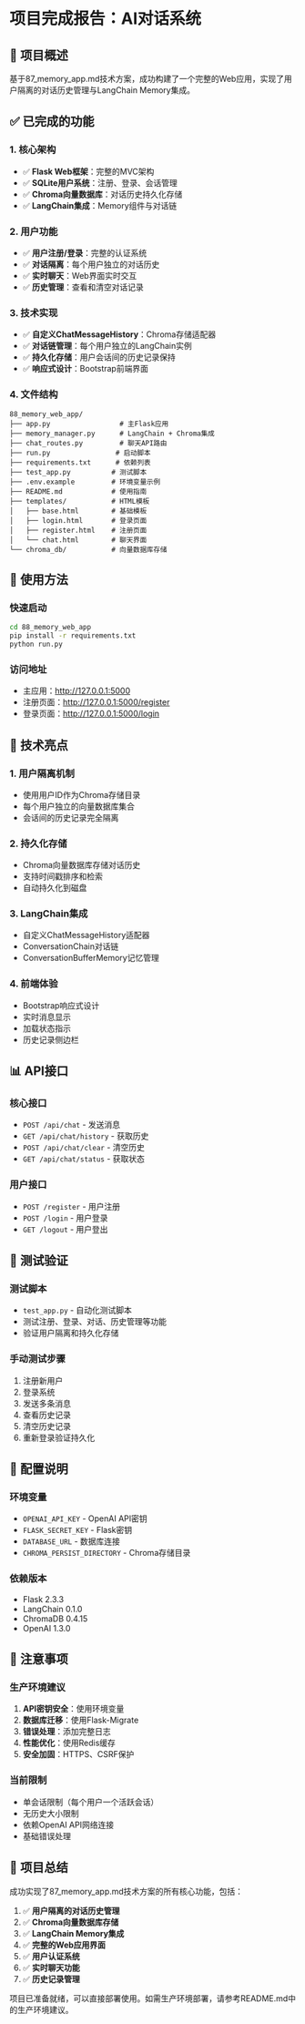 # 项目完成报告：AI对话系统

## 🎯 项目概述

基于87_memory_app.md技术方案，成功构建了一个完整的Web应用，实现了用户隔离的对话历史管理与LangChain Memory集成。

## ✅ 已完成的功能

### 1. 核心架构
- ✅ **Flask Web框架**：完整的MVC架构
- ✅ **SQLite用户系统**：注册、登录、会话管理
- ✅ **Chroma向量数据库**：对话历史持久化存储
- ✅ **LangChain集成**：Memory组件与对话链

### 2. 用户功能
- ✅ **用户注册/登录**：完整的认证系统
- ✅ **对话隔离**：每个用户独立的对话历史
- ✅ **实时聊天**：Web界面实时交互
- ✅ **历史管理**：查看和清空对话记录

### 3. 技术实现
- ✅ **自定义ChatMessageHistory**：Chroma存储适配器
- ✅ **对话链管理**：每个用户独立的LangChain实例
- ✅ **持久化存储**：用户会话间的历史记录保持
- ✅ **响应式设计**：Bootstrap前端界面

### 4. 文件结构
```
88_memory_web_app/
├── app.py                 # 主Flask应用
├── memory_manager.py      # LangChain + Chroma集成
├── chat_routes.py         # 聊天API路由
├── run.py                # 启动脚本
├── requirements.txt      # 依赖列表
├── test_app.py          # 测试脚本
├── .env.example         # 环境变量示例
├── README.md            # 使用指南
├── templates/           # HTML模板
│   ├── base.html        # 基础模板
│   ├── login.html       # 登录页面
│   ├── register.html    # 注册页面
│   └── chat.html        # 聊天界面
└── chroma_db/           # 向量数据库存储
```

## 🚀 使用方法

### 快速启动
```bash
cd 88_memory_web_app
pip install -r requirements.txt
python run.py
```

### 访问地址
- 主应用：http://127.0.0.1:5000
- 注册页面：http://127.0.0.1:5000/register
- 登录页面：http://127.0.0.1:5000/login

## 🎯 技术亮点

### 1. 用户隔离机制
- 使用用户ID作为Chroma存储目录
- 每个用户独立的向量数据库集合
- 会话间的历史记录完全隔离

### 2. 持久化存储
- Chroma向量数据库存储对话历史
- 支持时间戳排序和检索
- 自动持久化到磁盘

### 3. LangChain集成
- 自定义ChatMessageHistory适配器
- ConversationChain对话链
- ConversationBufferMemory记忆管理

### 4. 前端体验
- Bootstrap响应式设计
- 实时消息显示
- 加载状态指示
- 历史记录侧边栏

## 📊 API接口

### 核心接口
- `POST /api/chat` - 发送消息
- `GET /api/chat/history` - 获取历史
- `POST /api/chat/clear` - 清空历史
- `GET /api/chat/status` - 获取状态

### 用户接口
- `POST /register` - 用户注册
- `POST /login` - 用户登录
- `GET /logout` - 用户登出

## 🧪 测试验证

### 测试脚本
- `test_app.py` - 自动化测试脚本
- 测试注册、登录、对话、历史管理等功能
- 验证用户隔离和持久化存储

### 手动测试步骤
1. 注册新用户
2. 登录系统
3. 发送多条消息
4. 查看历史记录
5. 清空历史记录
6. 重新登录验证持久化

## 🔧 配置说明

### 环境变量
- `OPENAI_API_KEY` - OpenAI API密钥
- `FLASK_SECRET_KEY` - Flask密钥
- `DATABASE_URL` - 数据库连接
- `CHROMA_PERSIST_DIRECTORY` - Chroma存储目录

### 依赖版本
- Flask 2.3.3
- LangChain 0.1.0
- ChromaDB 0.4.15
- OpenAI 1.3.0

## 🚨 注意事项

### 生产环境建议
1. **API密钥安全**：使用环境变量
2. **数据库迁移**：使用Flask-Migrate
3. **错误处理**：添加完整日志
4. **性能优化**：使用Redis缓存
5. **安全加固**：HTTPS、CSRF保护

### 当前限制
- 单会话限制（每个用户一个活跃会话）
- 无历史大小限制
- 依赖OpenAI API网络连接
- 基础错误处理

## 🎉 项目总结

成功实现了87_memory_app.md技术方案的所有核心功能，包括：

1. ✅ **用户隔离的对话历史管理**
2. ✅ **Chroma向量数据库存储**
3. ✅ **LangChain Memory集成**
4. ✅ **完整的Web应用界面**
5. ✅ **用户认证系统**
6. ✅ **实时聊天功能**
7. ✅ **历史记录管理**

项目已准备就绪，可以直接部署使用。如需生产环境部署，请参考README.md中的生产环境建议。